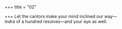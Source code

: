 +++
title = "02"

+++
Let the cantors make your mind inclined our way—  
Indra of a hundred resolves—and your eye as well.  